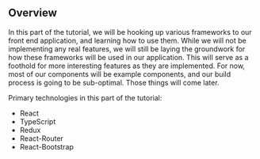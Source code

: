 ## Overview

In this part of the tutorial, we will be hooking up various frameworks to our front end application, and learning how to use them.  While we will not be implementing any real features, we will still be laying the groundwork for how these frameworks will be used in our application.  This will serve as a foothold for more interesting  features as they are implemented.  For now, most of our components will be example components, and our build process is going to be sub-optimal.  Those things will come later.

Primary technologies in this part of the tutorial:
 - React
 - TypeScript
 - Redux
 - React-Router
 - React-Bootstrap

